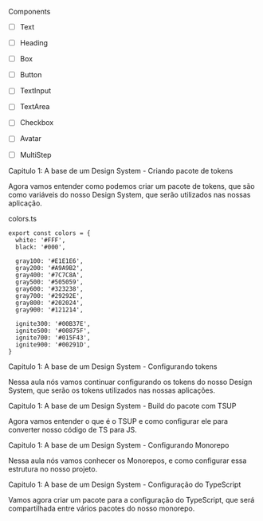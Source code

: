 Components

- [ ] Text
- [ ] Heading
- [ ] Box
- [ ] Button
- [ ] TextInput
- [ ] TextArea
- [ ] Checkbox
- [ ] Avatar
- [ ] MultiStep


Capitulo 1: A base de um Design System - Criando pacote de tokens

Agora vamos entender como podemos criar um pacote de tokens, que são como variáveis do nosso Design System, que serão utilizados nas nossas aplicação.

colors.ts
```
export const colors = {
  white: '#FFF',
  black: '#000',

  gray100: '#E1E1E6',
  gray200: '#A9A9B2',
  gray400: '#7C7C8A',
  gray500: '#505059',
  gray600: '#323238',
  gray700: '#29292E',
  gray800: '#202024',
  gray900: '#121214',

  ignite300: '#00B37E',
  ignite500: '#00875F',
  ignite700: '#015F43',
  ignite900: '#00291D',
}
```

Capitulo 1: A base de um Design System - Configurando tokens

Nessa aula nós vamos continuar configurando os tokens do nosso Design System, que serão os tokens utilizados nas nossas aplicações.

Capitulo 1: A base de um Design System - Build do pacote com TSUP

Agora vamos entender o que é o TSUP e como configurar ele para converter nosso código de TS para JS.

Capitulo 1: A base de um Design System - Configurando Monorepo

Nessa aula nós vamos conhecer os Monorepos, e como configurar essa estrutura no nosso projeto.

Capitulo 1: A base de um Design System - Configuração do TypeScript

Vamos agora criar um pacote para a configuração do TypeScript, que será compartilhada entre vários pacotes do nosso monorepo.

